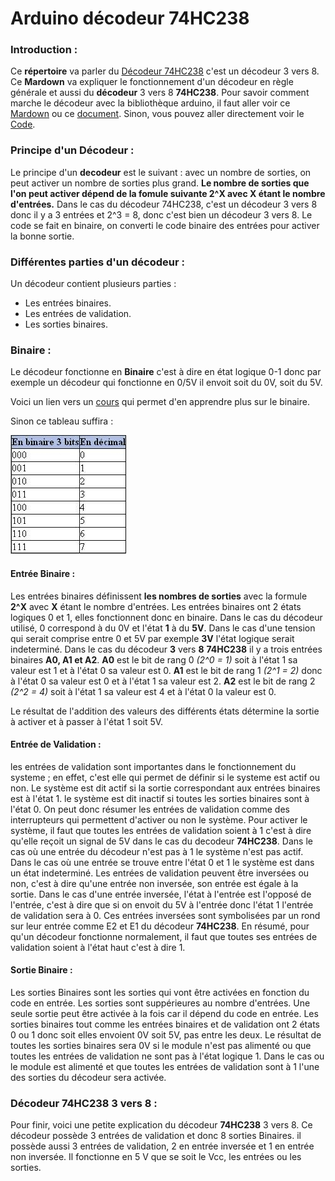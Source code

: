 # Arduino décodeur 74HC238

### Introduction :

Ce __répertoire__ va parler du [Décodeur 74HC238](https://github.com/J3R5/Arduino_decodeur/blob/main/datasheet/74HC238.PDF) c'est un décodeur 3 vers 8. Ce **Mardown** va expliquer le fonctionnement d'un décodeur en règle générale et aussi du **décodeur** 3 vers 8 **74HC238**. Pour savoir comment marche le décodeur avec la bibliothèque arduino, il faut aller voir ce [Mardown](https://github.com/J3R5/Arduino_decodeur/blob/main/Biblioth%C3%A8que/Explication.md) ou ce [document](). Sinon, vous pouvez aller directement voir le [Code]().

### Principe d'un Décodeur :

Le principe d'un **decodeur** est le suivant : avec un nombre de sorties, on peut activer un nombre de sorties plus grand. **Le nombre de sorties que l'on peut activer dépend de la fomule suivante 2^X avec X étant le nombre d'entrées.** Dans le cas du décodeur 74HC238, c'est un décodeur 3 vers 8 donc il y a 3 entrées et 2^3 = 8, donc c'est bien un décodeur 3 vers 8. Le code se fait en binaire, on converti le code binaire des entrées pour activer la bonne sortie.

### Différentes parties d'un décodeur :

Un décodeur contient plusieurs parties :

* Les entrées binaires.
* Les entrées de validation.
* Les sorties binaires.

### Binaire :

Le décodeur fonctionne en **Binaire** c'est à dire en état logique 0-1 donc par exemple un décodeur qui fonctionne en 0/5V il envoit soit du 0V, soit du 5V. 

Voici un lien vers un [cours](https://lehollandaisvolant.net/tuto/bin/) qui permet d'en apprendre plus sur le binaire.

Sinon ce tableau suffira :

![Tableau binaire 3 bits](https://github.com/J3R5/Arduino_decodeur/blob/main/datasheet/photo_tableau_binaire.png)

#### Entrée Binaire : 

  Les entrées binaires définissent **les nombres de sorties** avec la formule **2^X** avec **X** étant le nombre d'entrées. Les entrées binaires ont 2 états logiques 0 et 1, elles fonctionnent donc en binaire. Dans le cas du décodeur utilisé, 0 correspond à du 0V et l'état **1** à du **5V**. Dans le cas d'une tension qui serait comprise entre 0 et 5V par exemple **3V** l'état logique serait indeterminé. Dans le cas du décodeur **3** vers **8** **74HC238** il y a trois entrées binaires **A0, A1 et A2**. **A0** est le bit de rang 0 _(2^0 = 1)_ soit à l'état 1 sa valeur est 1 et à l'état 0 sa valeur est 0. **A1** est le bit de rang 1 _(2^1 = 2)_ donc à l'état 0 sa valeur est 0 et à l'état 1 sa valeur est 2. **A2** est le bit de rang 2 _(2^2 = 4)_ soit à l'état 1 sa valeur est 4 et à l'état 0 la valeur est 0.

Le résultat de l'addition des valeurs des différents états détermine la sortie à activer et à passer à l'état 1 soit 5V.

#### Entrée de Validation :

  les entrées de validation sont importantes dans le fonctionnement du systeme ; en effet, c'est elle qui permet de définir si le systeme est actif ou non. Le système est dit actif si la sortie correspondant aux entrées binaires est à l'état 1. le système est dit inactif si toutes les sorties binaires sont à l'état 0. On peut donc résumer les entrées de validation comme des interrupteurs qui permettent d'activer ou non le système. Pour activer le système, il faut que toutes les entrées de validation soient à 1 c'est à dire qu'elle reçoit un signal de 5V dans le cas du decodeur **74HC238**. Dans le cas où une entrée du décodeur n'est pas à 1 le système n'est pas actif. Dans le cas où une entrée se trouve entre l'état 0 et 1 le système est dans un état indeterminé. Les entrées de validation peuvent être inversées ou non,  c'est à dire qu'une entrée non inversée, son entrée est égale à la sortie. Dans le cas d'une entrée inversée, l'état à l'entrée est l'opposé de l'entrée,  c'est à dire que si on envoit du 5V à l'entrée donc l'état 1 l'entrée de validation sera à 0. Ces entrées inversées sont symbolisées par un rond sur leur entrée comme E2 et E1 du décodeur **74HC238**. En résumé, pour qu'un décodeur fonctionne normalement, il faut que toutes ses entrées de validation soient à l'état haut c'est à dire 1.

#### Sortie Binaire :

  Les sorties Binaires sont les sorties qui vont être activées en fonction du code en entrée. Les sorties sont suppérieures au nombre d'entrées. Une seule sortie peut être activée à la fois car il dépend du code en entrée. Les sorties binaires tout comme les entrées binaires et de validation ont 2 états 0 ou 1 donc soit elles envoient 0V soit 5V, pas entre les deux. Le résultat de toutes les sorties binaires sera 0V si le module n'est pas alimenté ou que toutes les entrées de validation ne sont pas à l'état logique 1. Dans le cas ou le module est alimenté et que toutes les entrées de validation sont à 1 l'une des sorties du décodeur sera activée.

### Décodeur 74HC238 3 vers 8 :

  Pour finir, voici une petite explication du décodeur **74HC238** 3 vers 8. Ce décodeur possède 3 entrées de validation et donc 8 sorties Binaires. il possède aussi 3 entrées de validation, 2 en entrée inversée et 1 en entrée non inversée. Il fonctionne en 5 V que se soit le Vcc, les entrées ou les sorties.



